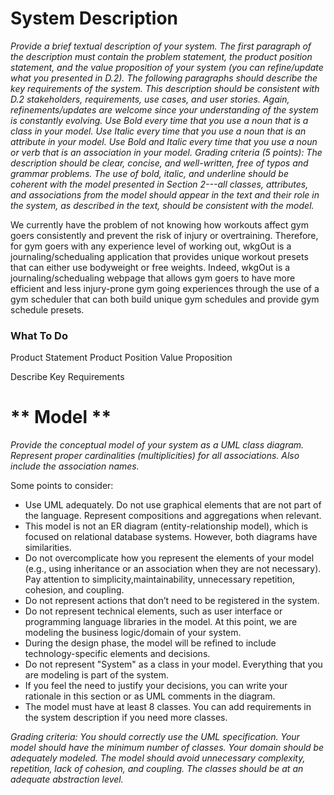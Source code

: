 # **System Description**

*Provide a brief textual description of your system. The first paragraph of the description must contain the problem statement, the product position statement, and the value proposition of your system (you can refine/update what you presented in D.2). The following paragraphs should describe the key requirements of the system. This description should be consistent with D.2 stakeholders, requirements, use cases, and user stories. Again, refinements/updates are welcome since your understanding of the system is constantly evolving. Use Bold every time that you use a noun that is a class in your model. Use Italic every time that you use a noun that is an attribute in your model. Use Bold and Italic every time that you use a noun or verb that is an association in your model. Grading criteria (5 points): The description should be clear, concise, and well-written, free of typos and grammar problems. The use of bold, italic, and underline should be coherent with the model presented in Section 2---all classes, attributes, and associations from the model should appear in the text and their role in the system, as described in the text, should be consistent with the model.*

We currently have the problem of not knowing how workouts affect gym goers consistently and prevent the risk of injury or overtraining. Therefore, for gym goers with any experience level of working out, wkgOut is a journaling/schedualing application that provides unique workout presets that can either use bodyweight or free weights. Indeed, wkgOut is a journaling/schedualing webpage that allows gym goers to have more efficient and less injury-prone gym going experiences through the use of a gym scheduler that can both build unique gym schedules and provide gym schedule presets. 





### What To Do 
Product Statement
Product Position
Value Proposition

Describe Key Requirements


# ** Model **

*Provide the conceptual model of your system as a UML class diagram. Represent proper cardinalities (multiplicities) for all associations. Also include the association names.*

Some points to consider:

- Use UML adequately. Do not use graphical elements that are not part of the language. Represent compositions and aggregations when relevant. 
- This model is not an ER diagram (entity-relationship model), which is focused on relational database systems. However, both diagrams have similarities. 
- Do not overcomplicate how you represent the elements of your model (e.g., using inheritance or an association when they are not necessary). Pay attention to simplicity,maintainability, unnecessary repetition, cohesion, and coupling.
- Do not represent actions that don’t need to be registered in the system. 
- Do not represent technical elements, such as user interface or programming language libraries in the model. At this point, we are modeling the business logic/domain of your system.
- During the design phase, the model will be refined to include technology-specific elements and decisions. 
- Do not represent "System" as a class in your model. Everything that you are modeling is part of the system.
- If you feel the need to justify your decisions, you can write your rationale in this section or as UML comments in the diagram.
- The model must have at least 8 classes. You can add requirements in the system description if you need more classes. 

*Grading criteria: You should correctly use the UML specification. Your model should have the minimum number of classes. Your domain should be adequately modeled. The model should avoid unnecessary complexity, repetition, lack of cohesion, and coupling. The classes should be at an adequate abstraction level.*
